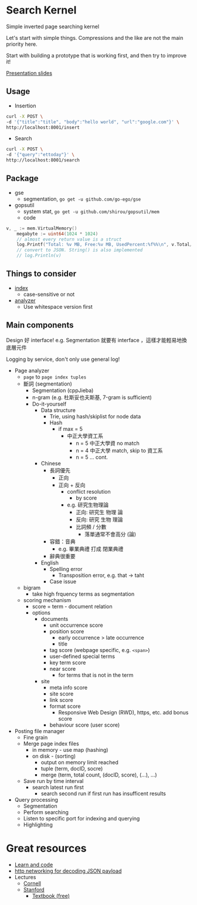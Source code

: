 # Search Kernel

Simple inverted page searching kernel

Let's start with simple things. Compressions and the like are not the main priority here. 

Start with building a prototype that is working first, and then try to improve it!

[Presentation slides](https://docs.google.com/presentation/d/1YRgBzzz5Y6f5qyWeQRvchEjwKv-QTGtD_-AugWRorFE/edit?usp=sharing)

## Usage

* Insertion
```bash
curl -X POST \
-d '{"title":"title", "body":"hello world", "url":"google.com"}' \
http://localhost:8001/insert
```
* Search
```bash
curl -X POST \
-d '{"query":"ettoday"}' \
http://localhost:8001/search
```

## Package

* gse
    * segmentation, `go get -u github.com/go-ego/gse`
* gopsutil
    * system stat, `go get -u github.com/shirou/gopsutil/mem`
    * code
```go
v, _ := mem.VirtualMemory()
    megabyte := uint64(1024 * 1024)
    // almost every return value is a struct
    log.Printf("Total: %v MB, Free:%v MB, UsedPercent:%f%%\n", v.Total/megabyte, v.Free/megabyte, v.UsedPercent)
    // convert to JSON. String() is also implemented
    // log.Println(v)
```

## Things to consider

* [index](https://www.elastic.co/guide/en/elasticsearch/guide/current/inverted-index.html)  
    * case-sensitive or not
* [analyzer](https://www.elastic.co/guide/en/elasticsearch/guide/current/analysis-intro.html)
    * Use whitespace version first

## Main components

Design 好 interface! e.g. Segmentation 就要有 interface ，這樣才能輕易地換底層元件

Logging by service, don't only use general log!

* Page analyzer 
    * `page` to `page index tuples`
    * 斷詞 (segmentation)
        * Segmentation (cppJieba)
        * n-gram (e.g. 杜斯妥也夫斯基, 7-gram is sufficient)
        * Do-it-yourself 
            * Data structure
                * Trie, using hash/skiplist for node data
                * Hash
                    * if max = 5
                        * 中正大學資工系
                            * n = 5 中正大學資 no match
                            * n = 4 中正大學 match, skip to 資工系
                            * n = 5 ... cont.
            * Chinese
                * 長詞優先
                    * 正向
                    * 正向 + 反向
                        * conflict resolution
                            * by score
                        * e.g. 研究生物理論
                            * 正向: 研究生 物理 論
                            * 反向: 研究 生物 理論
                            * 比詞頻 / 分數
                                * 落單通常不會高分 (論)
                * 容錯：音典
                    * e.g. 畢業典禮 打成 閉業典禮
                * 辭典很重要
            * English
                * Spelling error
                    * Transposition error, e.g. that -> taht
                * Case issue
    * bigram
        * take high frquency terms as segmentation
    * scoring mechanism
        * score = term - document relation
        * options
            * documents 
                * unit occurrence score
                * position score
                    * early occurrence > late occurrence
                    * title 
                * tag score (webpage specific, e.g. `<span>`)
                * user-defined special terms
                * key term score
                * near score
                    * for terms that is not in the term
            * site
                * meta info score
                * site score
                * link score
                * format score
                    * Responsive Web Design (RWD), https, etc. add bonus score
                * behaviour score (user score)
* Posting file manager 
    * Fine grain
    * Merge page index files
        * in memory - use map (hashing)
        * on disk - (sorting)
            * output on memory limit reached
            * tuple (term, docID, socre) 
            * merge (term, total count, (docID, score), (...), ...)
    * Save run by time interval
        * search latest run first
            * search second run if first run has insufficent results
* Query processing 
    * Segmentation
    * Perform searching
    * Listen to specific port for indexing and querying
    * Highlighting

# Great resources

* [Learn and code](https://www.rosettacode.org/wiki/Inverted_index)
* [http networking for decoding JSON payload](https://gist.github.com/aodin/9493190)
* Lectures 
    * [Cornell](http://www.cs.cornell.edu/courses/cs4300/2013fa/lectures.htm)
    * [Stanford](https://nlp.stanford.edu/IR-book/html/htmledition/contents-1.html)
        * [Textbook (free)](https://nlp.stanford.edu/IR-book/)